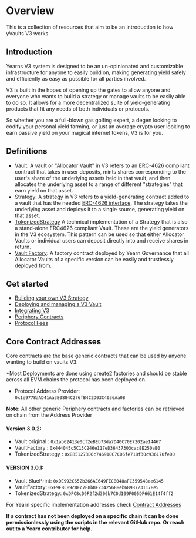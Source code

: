 # Overview

This is a collection of resources that aim to be an introduction to how yVaults V3 works.

## Introduction

Yearns V3 system is designed to be an un-opinionated and customizable infrastructure for anyone to easily build on, making generating yield safely and efficiently as easy as possible for all parties involved.

V3 is built in the hopes of opening up the gates to allow anyone and everyone who wants to build a strategy or manage vaults to be easily able to do so. It allows for a more decentralized suite of yield-generating products that fit any needs of both individuals or protocols.

So whether you are a full-blown gas golfing expert, a degen looking to codify your personal yield farming, or just an average crypto user looking to earn passive yield on your magical internet tokens, V3 is for you.

## Definitions

- [Vault](https://github.com/yearn/yearn-vaults-v3/blob/master/contracts/VaultV3.vy): A vault or "Allocator Vault" in V3 refers to an ERC-4626 compliant contract that takes in user deposits, mints shares corresponding to the user's share of the underlying assets held in that vault, and then allocates the underlying asset to a range of different "strategies" that earn yield on that asset. 
- Strategy: A strategy in V3 refers to a yield-generating contract added to a vault that has the needed [ERC-4626 interface](https://github.com/yearn/yearn-vaults-v3/blob/master/contracts/VaultV3.vy#L40). The strategy takes the underlying asset and deploys it to a single source, generating yield on that asset.
- [TokenizedStrategy](https://github.com/yearn/tokenized-strategy/blob/master/src/TokenizedStrategy.sol) A technical implementation of a Strategy that is also a stand-alone ERC4626 compliant Vault. These are the yield generators in the V3 ecosystem. This pattern can be used so that either Allocator Vaults or individual users can deposit directly into and receive shares in return. 
- [Vault Factory](https://github.com/yearn/yearn-vaults-v3/blob/master/contracts/VaultFactory.vy): A factory contract deployed by Yearn Governance that all Allocator Vaults of a specific version can be easily and trustlessly deployed from.


## Get started

- [Building your own V3 Strategy](https://docs.yearn.fi/developers/v3/strategy_writing_guide)
- [Deploying and managing a V3 Vault](https://docs.yearn.fi/developers/v3/vault_management)
- [Integrating V3](https://docs.yearn.fi/developers/v3/integrating_v3)
- [Periphery Contracts](https://docs.yearn.fi/devlopers/v3/periphery)
- [Protocol Fees](https://docs.yearn.fi/developers/v3/protocol_fees)

## Core Contract Addresses

Core contracts are the base generic contracts that can be used by anyone wanting to build on vaults V3.


*Most Deployments are done using create2 factories and should be stable across all EVM chains the protocol has been deployed on. 


- Protocol Address Provider: `0x1e9778aAD41Aa3E0884C276fB4C2D03C4036Aa0B`

**Note**: All other generic Periphery contracts and factories can be retrieved on chain from the Address Provider

#### Version 3.0.2:
- Vault original : `0x1ab62413e0cf2eBEb73da7D40C70E7202ae14467`
- VaultFactory : `0x444045c5C13C246e117eD36437303cac8E250aB0`
- TokenizedStrategy : `0xBB51273D6c746910C7C06fe718f30c936170feD0`

#### VERSION 3.0.1:
- Vault BluePrint: `0xDE992C652b266AE649FEC8048aFC35954Bee6145`
- VaultFactory: `0xE9E8C89c8Fc7E8b8F23425688eb68987231178e5`
- TokenizedStrategy: `0xDFC8cD9F2f2d306b7C0d109F005DF661E14f4ff2`

For Yearn specific implementation addresses check [Contract Addresses](https://docs.yearn.fi/getting-started/products/addresses)

**If a contract has not been deployed on a specific chain it can be done permissionlessly using the scripts in the relevant GitHub repo. Or reach out to a Yearn contributor for help.**
